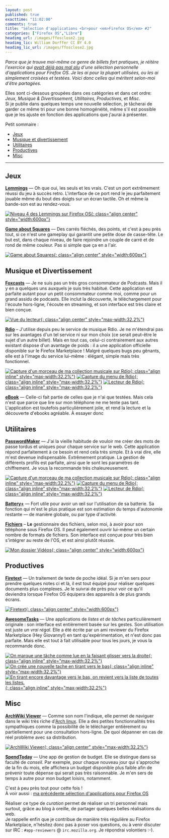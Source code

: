 ```yaml
---
layout: post
published: true
exacttime: "11:02:00"
comments: true
title: "Sélection d'applications <br>pour <em>Firefox OS</em> #2"
categories: ["Firefox OS","Libre"]
headimg_url: /images/ffosclose2.jpg
headimg_lic: William Dorffer CC BY 4.0
headimg_lic_url: /images/ffosclose2.jpg
---
```

*Parce que je trouve moi-même ce genre de billets fort pratiques, je réitère l'exercice qui [avait déjà pas mal plu](/2014/05/14/liste-d-applications-pour-firefox-os.html) d'une sélection personnelle d'applications pour Firefox OS. Je les ai pour la plupart utilisées, ou les ai simplement croisées et testées. Voici donc celles qui méritent selon-moi d'être partagées.*

Elles sont ci-dessous groupées dans ces catégories et dans cet ordre: *Jeux, Musique & Divertissement, Utilitaires, Productives*, et *Misc*.  
Si je publie dans quelques temps une nouvelle sélection, je tâcherai de garder ce même tri pour une bonne homogénéité, même s'il est possible que je les ajuste en fonction des applications que j'aurai à présenter.


Petit sommaire :

* [Jeux](#jeux)
* [Musique et divertissement](#musiqueetdivertissement)
* [Utilitaires](#utilitaires)
* [Productives](#productives)
* [Misc](#misc)

---

## Jeux

**[Lemmings](https://marketplace.firefox.com/app/lemmings)** — Oh que oui, les seuls et les vrais. C'est un port extrêmement réussi du jeu à succès retro. L'interface de ce port rend le jeu parfaitement jouable même du bout des doigts sur un écran tactile. Oh et même la bande-son est au rendez-vous.

[![Niveau 4 des Lemmings sur Firefox OS](/images/openwebapps/lemmings2.png){: class="align center" style="width:600px"}](/images/openwebapps/lemmings2.png)

**[Game about Squares](https://marketplace.firefox.com/app/gameaboutsquares)** — Des carrés fléchés, des points, et c'est à peu près tout, si ce n'est une gameplay qui garantit une petite dose de casse-tête. Le but est, dans chaque niveau, de faire rejoindre un couple de carré et de rond de même couleur. Pas si simple que ça en a l'air.

[![Game about Squares](/images/openwebapps/gameaboutsquares.png){: class="align center" style="width:600px"}](/images/openwebapps/gameaboutsquares.png)


 

## Musique et Divertissement
**[Foxcasts](https://marketplace.firefox.com/app/foxcasts)** — Je ne suis pas un très gros consommateur de Podcasts. Mais il y en a quelques uns auxquels je suis très habitué. Cette application est parfaite autant pour un petit consommateur comme moi, comme pour un grand assidu de podcasts. Elle inclut la découverte, le téléchargement pour l'écoute hors-ligne, l'écoute en streaming, et son interface est très claire et bien conçue.

[![Vue du lecteur](/images/openwebapps/foxcasts4.png){: class="align 
center" style="max-width:32.2%"}](/images/openwebapps/foxcasts4.png)

**[Rdio](https://marketplace.firefox.com/app/rdio)** – J'utilise depuis peu le service de musique Rdio. Je ne m'étendrai pas sur les avantages d'un tel service ni sur mon choix (ce serait peut-être le sujet d'un autre billet). Mais en tout cas, celui-ci contrairement aux autres existant dispose d'un avantage de poids : il a une application officielle disponible sur le Firefox Marketplace ! Malgré quelques bugs peu gênants, elle est à l'image du service lui-même : élégant, simple mais très fonctionnel.

[![Capture d'un morceau de ma collection musicale sur Rdio](/images/openwebapps/rdio.png){: class="align inline" style="max-width:32.2%"}](/images/openwebapps/rdio.png)
[![Capture du menu de Rdio](/images/openwebapps/rdio2.png){: class="align inline" style="max-width:32.2%"}](/images/openwebapps/rdio2.png)
[![Lecteur de Rdio](/images/openwebapps/rdio3.png){: class="align inline" style="max-width:32.2%"}](/images/openwebapps/rdio3.png)

**[eBook](https://marketplace.firefox.com/app/ebook/)** — Celle-ci fait partie de celles que je n'ai que testées. Mais cela n'est que parce que lire sur mon téléphone ne me tente pas tant. L'application est toutefois particulièrement jolie, et rend la lecture et la découverte d'ebooks agréable. À essayer donc

 

## Utilitaires
**[PasswordMaker](https://marketplace.firefox.com/app/passwordmaker)** — J'ai la vieille habitude de vouloir me créer des mots de passe tordus et uniques pour chaque service sur le web. Cette application répond parfaitement à ce besoin et rend cela très simple. Et à vrai dire, elle m'est devenue indispensable. Extrêmement pratique. La gestion de différents profils est parfaite, ainsi que le sont les paramètres de chiffrement. Je vous la recommande très chaleureusement.

[![Capture d'un morceau de ma collection musicale sur Rdio](/images/openwebapps/passwordmaker1.png){: class="align inline" style="max-width:32.2%"}](/images/openwebapps/passwordmaker1.png)
[![Capture du menu de Rdio](/images/openwebapps/passwordmaker2.png){: class="align inline" style="max-width:32.2%"}](/images/openwebapps/passwordmaker2.png)
[![Lecteur de Rdio](/images/openwebapps/passwordmaker3.png){: class="align inline" style="max-width:32.2%"}](/images/openwebapps/passwordmaker3.png)

**[Battery+](https://marketplace.firefox.com/app/battery-2)** — Fort utile pour avoir un œil sur l'utilisation de sa batterie. Sa fonction qui m'est le plus pratique est son estimation du temps d'autonomie restante — de manière globale, ou par type d'activité.

**[Fichiers](https://marketplace.firefox.com/app/files)** – **Le** gestionnaire des fichiers, selon moi, à avoir pour son téléphone sous Firefox OS. Il peut également ouvrir lui-même un certain nombre de formats de fichiers. Son interface est conçue pour très bien s'intégrer au reste de l'OS, et est ainsi plutôt réussie.

[![Mon dossier Vidéos](/images/openwebapps/fichiers.png){: class="align center" style="width:600px"}](/images/openwebapps/fichiers.png)

 

## Productives
**[Firetext](https://marketplace.firefox.com/app/firetext)** — Un traitement de texte de poche idéal. Si je m'en sers pour prendre quelques notes ci et là, il est tout équipé pour réaliser quelques documents plus complexes. Je le suivrai de près pour voir ce qu'il deviendra lorsque Firefox OS équipera des appareils à de plus grands écrans.

[![Firetext](/images/openwebapps/firetext.png){: class="align center" style="width:600px"}](/images/openwebapps/firetext.png)

**[AwesomeTasks](https://marketplace.firefox.com/app/awesometasks)** — Une applications de *listes et de tâches* particulièrement originale : son interface est entièrement basée sur les gestes. Son utilisation est juste *un vrai régal*. Elle a été écrite par un ami reviewer du Firefox Marketplace (Hey Giovanny!) en tant qu'expérimentation, et n'est donc pas parfaite. Mais elle est tout à fait utilisable pour tous les jours, je vous la recommande donc.

[![On marque une tâche comme lue en la faisant glisser vers la droite](/images/openwebapps/awesometasks1.png){: class="align inline" style="max-width:32.2%"}](/images/openwebapps/awesometasks1.png)
[![On crée une nouvelle tache en tirant vers le bas](/images/openwebapps/awesometasks2.png){: class="align inline" style="max-width:32.2%"}](/images/openwebapps/awesometasks2.png)
[![En tirant encore davantage vers le bas, on revient vers la liste de toutes les listes.](/images/openwebapps/awesometasks3.png){: class="align inline" style="max-width:32.2%"}](/images/openwebapps/awesometasks3.png)

 

## Misc
**[ArchWiki Viewer](https://marketplace.firefox.com/app/archwiki-viewer)** — Comme son nom l'indique, elle permet de naviguer dans le wiki très riche d'[Arch linux](http://archlinux.org). Elle a des petites fonctionnalités très sympathiques comme la possibilité de le télécharger entièrement ou partiellement pour une consultation hors-ligne. De quoi dépanner en cas de réel problème avec sa distribution.

[![ArchWiki Viewer](/images/openwebapps/archwiki.png){: class="align center" style="max-width:32.2%"}](/images/openwebapps/archwiki.png)


**[SpendToday](https://marketplace.firefox.com/app/spendtoday)** — Une app de gestion de budget. Elle se distingue dans sa faculté de *conseil*. Par exemple, pour chaque nouveau jour qui s'approche de la fin du mois, elle affichera un budget disponible plus faible afin de prévenir toute dépense qui serait pas très raisonnable. Je m'en sers de temps à autre pour mon budget loisirs, notamment.


 

C'est à peu près tout pour cette fois !  
À voir aussi : [ma précédente sélection d'applications pour Firefox OS](/2014/05/14/liste-d-applications-pour-firefox-os.html)

Réaliser ce type de *curation* permet de réaliser un tri personnel mais surtout, grâce au blog à oreille, de partager quelques belles réalisations du web.  
Je rappelle enfin que je contribue de manière très régulière au Firefox Marketplace, n'hésitez donc pas à poser vos questions, ou à venir discuter sur IRC : `#app-reviewers` @ `irc.mozilla.org`. Je répondrai volontiers :-).